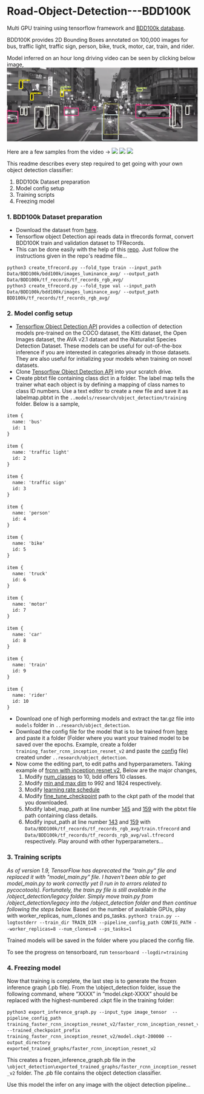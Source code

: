 # Road-Object-Detection---BDD100K
Multi GPU training using tensorflow framework and [BDD100k database](https://bdd-data.berkeley.edu/).

BDD100K provides 2D Bounding Boxes annotated on 100,000 images for bus, traffic light, traffic sign, person, bike, truck, motor, car, train, and rider.

Model inferred on an hour long driving video can be seen by clicking below image,
[![Link to detection YouTube video!](demo_videos/youtube_thumbnail.png)](https://youtu.be/kB-FWar58jY)

Here are a few samples from the video -> 
![](demo_videos/demo_gif.gif)
![](demo_videos/demo_gif_2.gif)
![](demo_videos/demo_gif_3.gif)

This readme describes every step required to get going with your own object detection classifier: 
1. BDD100k Dataset preparation
2. Model config setup
3. Training scripts
4. Freezing model

### 1. BDD100k Dataset preparation
* Download the dataset from [here](https://bdd-data.berkeley.edu/portal.html#download).
* Tensorflow object Detection api reads data in tfrecords format, convert BDD100K train and validation dataset to TFRecords.
* This can be done easily with the help of this [repo](https://github.com/meyerjo/deepdrive_dataset_tfrecord). Just follow the instructions given in the repo's readme file...
```
python3 create_tfrecord.py --fold_type train --input_path Data/BDD100k/bdd100k/images_luminance_avg/ --output_path Data/BDD100k/tf_records/tf_records_rgb_avg/
python3 create_tfrecord.py --fold_type val --input_path Data/BDD100k/bdd100k/images_luminance_avg/ --output_path BDD100k/tf_records/tf_records_rgb_avg/
```

### 2. Model config setup
* [Tensorflow Object Detection API](https://github.com/tensorflow/models/tree/master/research/object_detection) provides a collection of detection models pre-trained on the COCO dataset, the Kitti dataset, the Open Images dataset, the AVA v2.1 dataset and the iNaturalist Species Detection Dataset. These models can be useful for out-of-the-box inference if you are interested in categories already in those datasets. They are also useful for initializing your models when training on novel datasets. 
* Clone [Tensorflow Object Detection API](https://github.com/tensorflow/models.git) into your scratch drive.
* Create pbtxt file containing class dict in a folder. The label map tells the trainer what each object is by defining a mapping of class names to class ID numbers. Use a text editor to create a new file and save it as labelmap.pbtxt in the `..models/research/object_detection/training` folder. Below is a sample,
```
item {
  name: 'bus'
  id: 1
}

item {
  name: 'traffic light'
  id: 2
}

item {
  name: 'traffic sign'
  id: 3
}

item {
  name: 'person'
  id: 4
}

item {
  name: 'bike'
  id: 5
}

item {
  name: 'truck'
  id: 6
}

item {
  name: 'motor'
  id: 7
}

item {
  name: 'car'
  id: 8
}

item {
  name: 'train'
  id: 9
}

item {
  name: 'rider'
  id: 10
}

```
* Download one of high performing models and extract the tar.gz file into `models` folder in `..research/object_detection`.
* Download the config file for the model that is to be trained from [here](https://github.com/tensorflow/models/tree/master/research/object_detection/samples/configs) and paste it a folder (Folder where you want your trained model to be saved over the epochs. Example, create a folder `training_faster_rcnn_inception_resnet_v2` and paste the [config](https://github.com/tensorflow/models/blob/master/research/object_detection/samples/configs/mask_rcnn_inception_resnet_v2_atrous_coco.config) file) created under `..research/object_detection`.
* Now come the editing part, to edit paths and hyperparameters. Taking example of [frcnn with inception resnet v2](https://github.com/tensorflow/models/blob/master/research/object_detection/samples/configs/mask_rcnn_inception_resnet_v2_atrous_coco.config), Below are the major changes,
    1. Modify [num_classes](https://github.com/tensorflow/models/blob/984be23d3d0f7c324c230dd4014c5e5ee1359684/research/object_detection/samples/configs/mask_rcnn_inception_resnet_v2_atrous_coco.config#L10) to 10, bdd offers 10 classes.
    2. Modify [min and max dim](https://github.com/tensorflow/models/blob/984be23d3d0f7c324c230dd4014c5e5ee1359684/research/object_detection/samples/configs/mask_rcnn_inception_resnet_v2_atrous_coco.config#L13) to 992 and 1824 respectively.
    3. Modify [learning rate schedule](https://github.com/tensorflow/models/blob/984be23d3d0f7c324c230dd4014c5e5ee1359684/research/object_detection/samples/configs/mask_rcnn_inception_resnet_v2_atrous_coco.config#L113)
    4. Modify [fine_tune_checkpoint](https://github.com/tensorflow/models/blob/984be23d3d0f7c324c230dd4014c5e5ee1359684/research/object_detection/samples/configs/mask_rcnn_inception_resnet_v2_atrous_coco.config#L128) path to the ckpt path of the model that you downloaded.
    5. Modify label_map_path at line number [145](https://github.com/tensorflow/models/blob/984be23d3d0f7c324c230dd4014c5e5ee1359684/research/object_detection/samples/configs/mask_rcnn_inception_resnet_v2_atrous_coco.config#L145) and [159](https://github.com/tensorflow/models/blob/984be23d3d0f7c324c230dd4014c5e5ee1359684/research/object_detection/samples/configs/mask_rcnn_inception_resnet_v2_atrous_coco.config#L159) with the pbtxt file path containing class details.
    6. Modify input_path at line number [143](https://github.com/tensorflow/models/blob/984be23d3d0f7c324c230dd4014c5e5ee1359684/research/object_detection/samples/configs/mask_rcnn_inception_resnet_v2_atrous_coco.config#L143) and [159](https://github.com/tensorflow/models/blob/984be23d3d0f7c324c230dd4014c5e5ee1359684/research/object_detection/samples/configs/mask_rcnn_inception_resnet_v2_atrous_coco.config#L159) with `Data/BDD100k/tf_records/tf_records_rgb_avg/train.tfrecord` and `Data/BDD100k/tf_records/tf_records_rgb_avg/val.tfrecord` respectively.
Play around with other hyperparameters...

### 3. Training scripts
*As of version 1.9, TensorFlow has deprecated the "train.py" file and replaced it with "model_main.py" file. I haven't been able to get model_main.py to work correctly yet (I run in to errors related to pycocotools). Fortunately, the train.py file is still available in the /object_detection/legacy folder. Simply move train.py from /object_detection/legacy into the /object_detection folder and then continue following the steps below.*
Based on the number of available GPUs, play with worker_replicas, num_clones and ps_tasks.
`python3 train.py --logtostderr --train_dir TRAIN_DIR --pipeline_config_path CONFIG_PATH --worker_replicas=8 --num_clones=8 --ps_tasks=1`

Trained models will be saved in the folder where you placed the config file.

To see the progress on tensorboard, run `tensorboard --logdir=training`

### 4. Freezing model
Now that training is complete, the last step is to generate the frozen inference graph (.pb file). From the \object_detection folder, issue the following command, where “XXXX” in “model.ckpt-XXXX” should be replaced with the highest-numbered .ckpt file in the training folder:
```
python3 export_inference_graph.py --input_type image_tensor  --pipeline_config_path training_faster_rcnn_inception_resnet_v2/faster_rcnn_inception_resnet_v2_atrous_coco.config --trained_checkpoint_prefix training_faster_rcnn_inception_resnet_v2/model.ckpt-200000 --output_directory exported_trained_graphs/faster_rcnn_inception_resnet_v2
```
This creates a frozen_inference_graph.pb file in the `\object_detection\exported_trained_graphs/faster_rcnn_inception_resnet_v2` folder. The .pb file contains the object detection classifier.

Use this model the infer on any image with the object detection pipeline...

